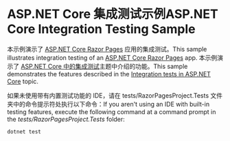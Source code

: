 # <a name="aspnet-core-integration-testing-sample"></a><span data-ttu-id="400b2-101">ASP.NET Core 集成测试示例</span><span class="sxs-lookup"><span data-stu-id="400b2-101">ASP.NET Core Integration Testing Sample</span></span>

<span data-ttu-id="400b2-102">本示例演示了 [ASP.NET Core Razor Pages](https://docs.microsoft.com/aspnet/core/mvc/razor-pages) 应用的集成测试。</span><span class="sxs-lookup"><span data-stu-id="400b2-102">This sample illustrates integration testing of an [ASP.NET Core Razor Pages](https://docs.microsoft.com/aspnet/core/mvc/razor-pages) app.</span></span> <span data-ttu-id="400b2-103">本示例演示了 [ASP.NET Core 中的集成测试](https://docs.microsoft.com/aspnet/core/test/integration-tests)主题中介绍的功能。</span><span class="sxs-lookup"><span data-stu-id="400b2-103">This sample demonstrates the features described in the [Integration tests in ASP.NET Core](https://docs.microsoft.com/aspnet/core/test/integration-tests) topic.</span></span>

<span data-ttu-id="400b2-104">如果未使用带有内置测试功能的 IDE，请在 tests/RazorPagesProject.Tests 文件夹中的命令提示符处执行以下命令：</span><span class="sxs-lookup"><span data-stu-id="400b2-104">If you aren't using an IDE with built-in testing features, execute the following command at a command prompt in the *tests/RazorPagesProject.Tests* folder:</span></span>

```console
dotnet test
```
